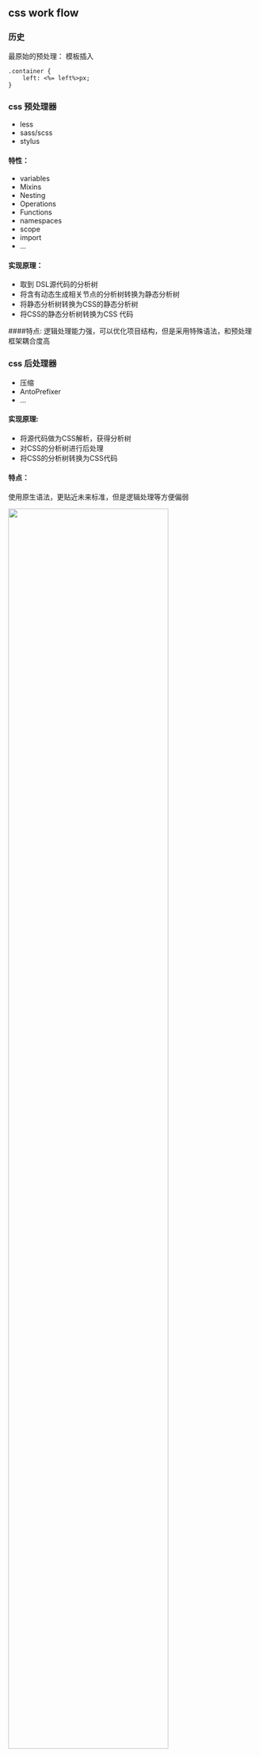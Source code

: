 ## css work flow

### 历史

最原始的预处理： 模板插入

```
.container {
    left: <%= left%>px;
}
```
### css 预处理器

- less
- sass/scss
- stylus

#### 特性：
- variables
- Mixins
- Nesting
- Operations
- Functions
- namespaces
- scope
- import
- ...

#### 实现原理：
- 取到 DSL源代码的分析树
- 将含有动态生成相关节点的分析树转换为静态分析树
- 将静态分析树转换为CSS的静态分析树
- 将CSS的静态分析树转换为CSS 代码

####特点:
逻辑处理能力强，可以优化项目结构，但是采用特殊语法，和预处理框架耦合度高

### css 后处理器
- 压缩
- AntoPrefixer
- ...

#### 实现原理:

- 将源代码做为CSS解析，获得分析树
- 对CSS的分析树进行后处理
- 将CSS的分析树转换为CSS代码

#### 特点：
使用原生语法，更贴近未来标准，但是逻辑处理等方便偏弱


<img src='/img/css1.png' width="80%" />

### postcss 前后通吃

前后通吃，既能实现预处理功能，又能处理后处理器做的事，而且功能不仅如此，采用插件系统，即插即用。
postcss让css 工作流变得更加清晰。未来css工作流可能是 原生css未来标准 + postcss等 处理器。
目前项目中可用预处理+postcss结合使用。

### cssnext  post-preset-env


##  使用CSS绘制图案的Web组件 [css-doodle](https://css-doodle.com/)

[各种酷炫吊炸天有木有](https://codepen.io/collection/XyVkpQ/3/)
[demo](https://codepen.io/airen/pen/vrRMaq)
```
    <css-doodle>
        :doodle{ @grid : 1x10 / 61.8vmin; };
        border-radius: 50%;
        @place-cell:center;
        @size:calc(@index()*10%);
        border-color: hsla(calc(20*@index()), 70%, 68%, calc(3 / @index()*.8));
        border-width:calc(@index()*1vmin);
        border-style: dashed;
        --d: @rand(20s,40s);
        --rf: @rand(360deg);
        --rt: calc(var(--rf) + @pick(1turn,-1turn));
        animation: spin var(--d) linear infinite;
        @keyframes spin {
        from{
        transform: rotate(var(--rf));
        }
        to{
        transform: rotate(var(--rt));
        }
        }
    </css-doodle>
```

[大漠](https://www.w3cplus.com/css/create-patterns-with-css-doodle.html)